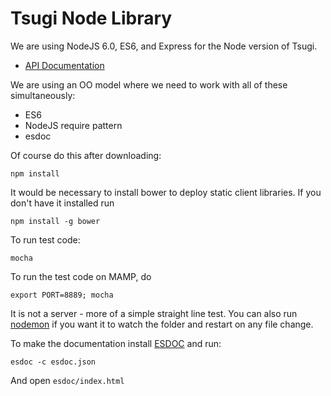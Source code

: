 Tsugi Node Library
==================

We are using NodeJS 6.0, ES6, and Express for the Node version of Tsugi.

* [API Documentation](http://do1.dr-chuck.com/tsugi-node/esdoc/)

We are using an OO model where we need to work with all of these simultaneously:

* ES6
* NodeJS require pattern
* esdoc

Of course do this after downloading:

    npm install

It would be necessary to install bower to deploy static client libraries. If you
don't have it installed run

    npm install -g bower

To run test code:

    mocha

To run the test code on MAMP, do

    export PORT=8889; mocha

It is not a server - more of a simple straight line test.   You can
also run [nodemon](https://www.npmjs.com/package/nodemon) if you want it
to watch the folder and restart on any file change.

To make the documentation install [ESDOC](http://esdoc.org) and run:

    esdoc -c esdoc.json

And open `esdoc/index.html`
